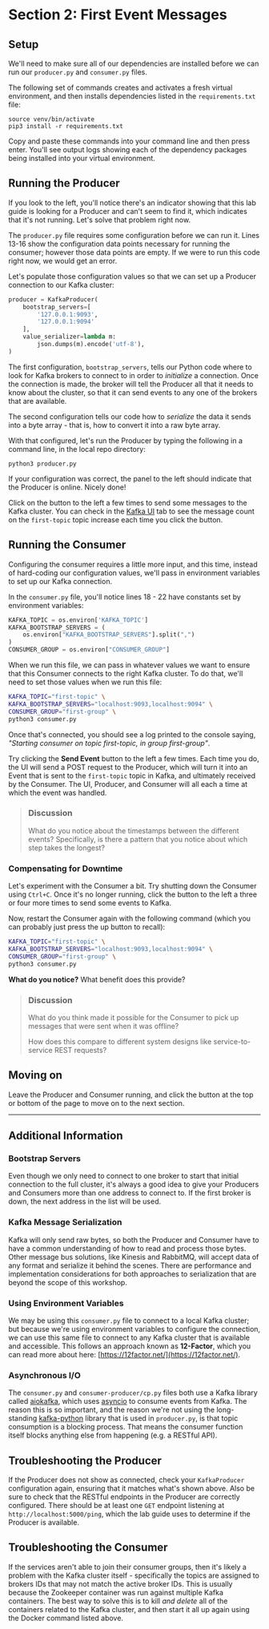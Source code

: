 # Section 2: First Event Messages

## Setup

We'll need to make sure all of our dependencies are installed before we can run our `producer.py` and `consumer.py` files. 

The following set of commands creates and activates a fresh virtual environment, and then installs dependencies listed in the `requirements.txt` file:

<span class="copy"></span>
```shell
source venv/bin/activate
pip3 install -r requirements.txt
```

Copy and paste these commands into your command line and then press enter. You'll see output logs showing each of the dependency packages being installed into your virtual environment. 

## Running the Producer

If you look to the left, you'll notice there's an indicator showing that this lab guide is looking for a Producer and can't seem to find it, which indicates that it's not running.  Let's solve that problem right now.

The `producer.py` file requires some configuration before we can run it. Lines 13-16 show the configuration data points necessary for running the consumer; however those data points are empty.  If we were to run this code right now, we would get an error.

Let's populate those configuration values so that we can set up a Producer connection to our Kafka cluster:

<span class="copy"></span>
```python
producer = KafkaProducer(
    bootstrap_servers=[
        '127.0.0.1:9093', 
        '127.0.0.1:9094'
    ],
    value_serializer=lambda m:
        json.dumps(m).encode('utf-8'),
)
```

The first configuration, `bootstrap_servers`, tells our Python code where to look for Kafka brokers to connect to in order to *initialize* a connection.  Once the connection is made, the broker will tell the Producer all that it needs to know about the cluster, so that it can send events to any one of the brokers that are available.

The second configuration tells our code how to *serialize* the data it sends into a byte array - that is, how to convert it into a raw byte array.

With that configured, let's run the Producer by typing the following in a command line, in the local repo directory:

<span class="copy"></span>
```shell
python3 producer.py
```

If your configuration was correct, the panel to the left should indicate that the Producer is online.  Nicely done!

Click on the button to the left a few times to send some messages to the Kafka cluster. You can check in the <a href="http://localhost:8080/ui/clusters/local/all-topics/first-topic/messages?keySerde=String&valueSerde=String&limit=100" target="_blank">Kafka UI</a> tab to see the message count on the `first-topic` topic increase each time you click the button.

## Running the Consumer

Configuring the consumer requires a little more input, and this time, instead of hard-coding our configuration values, we'll pass in environment variables to set up our Kafka connection.

In the `consumer.py` file, you'll notice lines 18 - 22 have constants set by environment variables:
```py
KAFKA_TOPIC = os.environ['KAFKA_TOPIC']
KAFKA_BOOTSTRAP_SERVERS = (
    os.environ["KAFKA_BOOTSTRAP_SERVERS"].split(",")
)
CONSUMER_GROUP = os.environ["CONSUMER_GROUP"]
```

When we run this file, we can pass in whatever values we want to ensure that this Consumer connects to the right Kafka cluster. To do that, we'll need to set those values when we run this file:

<span class="copy"></span>
```sh
KAFKA_TOPIC="first-topic" \
KAFKA_BOOTSTRAP_SERVERS="localhost:9093,localhost:9094" \
CONSUMER_GROUP="first-group" \
python3 consumer.py
```

Once that's connected, you should see a log printed to the console saying, *"Starting consumer on topic first-topic, in group first-group"*.

Try clicking the **Send Event** button to the left a few times. Each time you do, the UI will send a POST request to the Producer, which will turn it into an Event that is sent to the `first-topic` topic in Kafka, and ultimately received by the Consumer. The UI, Producer, and Consumer will all each a time at which the event was handled.

> ### Discussion
> What do you notice about the timestamps between the different events? Specifically, is there a pattern that you notice about which step takes the longest?

### Compensating for Downtime

Let's experiment with the Consumer a bit.  Try shutting down the Consumer using `Ctrl+C`. Once it's no longer running, click the button to the left a three or four more times to send some events to Kafka.  

Now, restart the Consumer again with the following command (which you can probably just press the up button to recall):

<span class="copy"></span>
```sh
KAFKA_TOPIC="first-topic" \
KAFKA_BOOTSTRAP_SERVERS="localhost:9093,localhost:9094" \
CONSUMER_GROUP="first-group" \
python3 consumer.py
```

**What do you notice?**  What benefit does this provide?

> ### Discussion
> What do you think made it possible for the Consumer to pick up messages that were sent when it was offline?
> 
> How does this compare to different system designs like service-to-service REST requests?

## Moving on

Leave the Producer and Consumer running, and click the button at the top or bottom of the page to move on to the next section.

<hr>

## Additional Information

### Bootstrap Servers

Even though we only need to connect to one broker to start that initial connection to the full cluster, it's always a good idea to give your Producers and Consumers more than one address to connect to.  If the first broker is down, the next address in the list will be used.

### Kafka Message Serialization

Kafka will only send raw bytes, so both the Producer and Consumer have to have a common understanding of how to read and process those bytes.  Other message bus solutions, like Kinesis and RabbitMQ, will accept data of any format and serialize it behind the scenes.  There are performance and implementation considerations for both approaches to serialization that are beyond the scope of this workshop.

### Using Environment Variables

We may be using this `consumer.py` file to connect to a local Kafka cluster; but because we're using environment variables to configure the connection, we can use this same file to connect to any Kafka cluster that is available and accessible.  This follows an approach known as **12-Factor**, which you can read more about here: [https://12factor.net/](https://12factor.net/).

### Asynchronous I/O

The `consumer.py` and `consumer-producer/cp.py` files both use a Kafka library called [aiokafka](https://github.com/aio-libs/aiokafka), which uses [asyncio](https://docs.python.org/3/library/asyncio.html) to consume events from Kafka. The reason this is so important, and the reason we're not using the long-standing [kafka-python](https://kafka-python.readthedocs.io/en/master/) library that is used in `producer.py`, is that topic consumption is a blocking process. That means the consumer function itself blocks anything else from happening (e.g. a RESTful API).      

## Troubleshooting the Producer

If the Producer does not show as connected, check your `KafkaProducer` configuration again, ensuring that it matches what's shown above. Also be sure to check that the RESTful endpoints in the Producer are correctly configured. There should be at least one `GET` endpoint listening at `http://localhost:5000/ping`, which the lab guide uses to determine if the Producer is available.

## Troubleshooting the Consumer

If the services aren't able to join their consumer groups, then it's likely a problem with the Kafka cluster itself - specifically the topics are assigned to brokers IDs that may not match the active broker IDs. This is usually because the Zookeeper container was run against multiple Kafka containers.  The best way to solve this is to kill *and delete* all of the containers related to the Kafka cluster, and then start it all up again using the Docker command listed above.